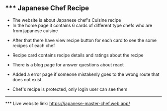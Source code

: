 ## \*\*\* Japanese Chef Recipe

- The website is about Japanese chef's Cuisine recipe
- In the home page it contains 6 cards of different type chefs
  who are from japanese cuisine

* After that there have view recipe button for each card to see
  the some recipes of each chef

* Recipe card contains recipe details and ratings about the recipe

* There is a blog page for answer questions about react

* Added a error page if someone mistakenly goes to the wrong route
  that does not exist.

* Chef's recipe is protected, only login user can see them

---

\*\*\* Live website link: https://japanese-master-chef.web.app/

